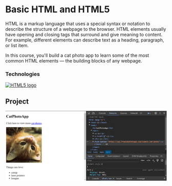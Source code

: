 # Basic HTML and HTML5
HTML is a markup language that uses a special 
syntax or notation to describe the structure 
of a webpage to the browser. HTML elements 
usually have opening and closing tags that 
surround and give meaning to content. 
For example, different elements can 
describe text as a heading, paragraph, or list item.

In this course, you'll build a cat photo 
app to learn some of the most common 
HTML elements — the building blocks of any webpage.

### Technologies

<div>
  <a href="https://html.spec.whatwg.org/multipage/" target="_blank">
    <img src="https://upload.wikimedia.org/wikipedia/commons/6/61/HTML5_logo_and_wordmark.svg" alt="HTML5 logo" 
    width="100" height="100">
  </a>
</div>

## Project
<div>
  <img src='https://github.com/AndriiKot/HTML__Basic__FreeCodeCamp/blob/main/___title___/CatPhotoApp__img__.png' 
  alt="Cat Photo App">
  </a>
</div>


